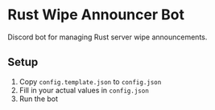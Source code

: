 # Rust Wipe Announcer Bot

Discord bot for managing Rust server wipe announcements.

## Setup
1. Copy `config.template.json` to `config.json`
2. Fill in your actual values in `config.json`
3. Run the bot

